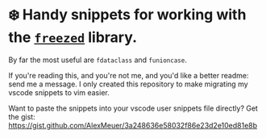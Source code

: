 # ❄️ Handy snippets for working with the [`freezed`](https://github.com/rrousselGit/freezed) library.

By far the most useful are `fdataclass` and `funioncase`.

If you're reading this, and you're not me, and you'd like a better readme: send me a message. I only created this repository to make migrating my vscode snippets to vim easier.

Want to paste the snippets into your vscode user snippets file directly? Get the gist: https://gist.github.com/AlexMeuer/3a248636e58032f86e23d2e10ed81e8b
